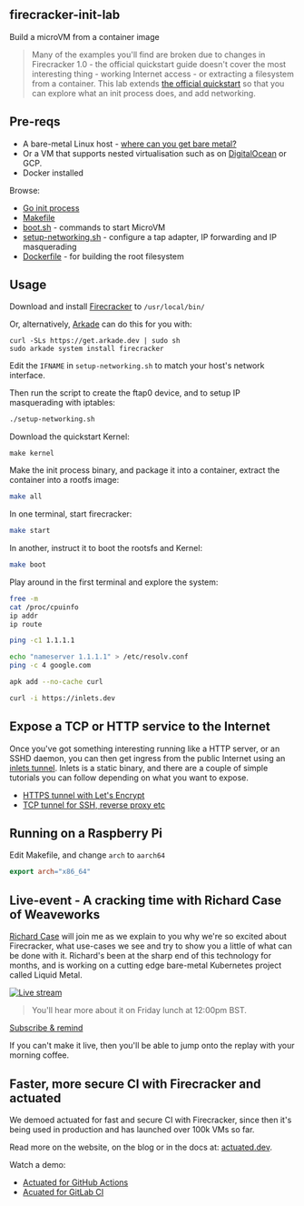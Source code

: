 ## firecracker-init-lab

Build a microVM from a container image

> Many of the examples you'll find are broken due to changes in Firecracker 1.0 - the official quickstart guide doesn't cover the most interesting thing - working Internet access - or extracting a filesystem from a container. This lab extends [the official quickstart](https://github.com/firecracker-microvm/firecracker/blob/main/docs/getting-started.md) so that you can explore what an init process does, and add networking.

## Pre-reqs

* A bare-metal Linux host - [where can you get bare metal?](https://github.com/alexellis/awesome-baremetal#bare-metal-cloud)
* Or a VM that supports nested virtualisation such as on [DigitalOcean](https://m.do.co/c/8d4e75e9886f) or GCP. 
* Docker installed

Browse:

* [Go init process](/init/main.go)
* [Makefile](/Makefile)
* [boot.sh](/boot.sh) - commands to start MicroVM
* [setup-networking.sh](./setup-networking.sh) - configure a tap adapter, IP forwarding and IP masquerading
* [Dockerfile](/Dockerfile) - for building the root filesystem

## Usage

Download and install [Firecracker](https://github.com/firecracker-microvm/firecracker/releases) to `/usr/local/bin/`

Or, alternatively, [Arkade](https://arkade.dev) can do this for you with:

```
curl -SLs https://get.arkade.dev | sudo sh
sudo arkade system install firecracker
```

Edit the `IFNAME` in `setup-networking.sh` to match your host's network interface.

Then run the script to create the ftap0 device, and to setup IP masquerading with iptables:

```bash
./setup-networking.sh
```

Download the quickstart Kernel:

```
make kernel
```

Make the init process binary, and package it into a container, extract the container into a rootfs image:

```bash
make all
```

In one terminal, start firecracker:

```bash
make start
```

In another, instruct it to boot the rootsfs and Kernel:

```bash
make boot
```

Play around in the first terminal and explore the system:

```bash
free -m
cat /proc/cpuinfo
ip addr
ip route

ping -c1 1.1.1.1

echo "nameserver 1.1.1.1" > /etc/resolv.conf
ping -c 4 google.com

apk add --no-cache curl

curl -i https://inlets.dev
```

## Expose a TCP or HTTP service to the Internet

Once you've got something interesting running like a HTTP server, or an SSHD daemon, you can then get ingress from the public Internet using an [inlets tunnel](https://inlets.dev). Inlets is a static binary, and there are a couple of simple tutorials you can follow depending on what you want to expose.

* [HTTPS tunnel with Let's Encrypt](https://docs.inlets.dev/tutorial/automated-http-server/)
* [TCP tunnel for SSH, reverse proxy etc](https://docs.inlets.dev/tutorial/ssh-tcp-tunnel/)

## Running on a Raspberry Pi

Edit Makefile, and change `arch` to `aarch64`

```Makefile
export arch="x86_64"
```

## Live-event - A cracking time with Richard Case of Weaveworks

[Richard Case](https://twitter.com/fruit_case) will join me as we explain to you why we're so excited about Firecracker, what use-cases we see and try to show you a little of what can be done with it. Richard's been at the sharp end of this technology for months, and is working on a cutting edge bare-metal Kubernetes project called Liquid Metal.

[![Live stream](https://img.youtube.com/vi/CYCsa5e2vqg/hqdefault.jpg)](https://www.youtube.com/watch?v=CYCsa5e2vqg)

> You'll hear more about it on Friday lunch at 12:00pm BST.

[Subscribe & remind](https://www.youtube.com/watch?v=CYCsa5e2vqg)

If you can't make it live, then you'll be able to jump onto the replay with your morning coffee.

## Faster, more secure CI with Firecracker and actuated

We demoed actuated for fast and secure CI with Firecracker, since then it's being used in production and has launched over 100k VMs so far.

Read more on the website, on the blog or in the docs at: [actuated.dev](https://actuated.dev).

Watch a demo:

* [Actuated for GitHub Actions](https://youtu.be/2o28iUC-J1w?si=FfDcnwemqWPWaDvF)
* [Acuated for GitLab CI](https://www.youtube.com/watch?v=PybSPduDT6s)
